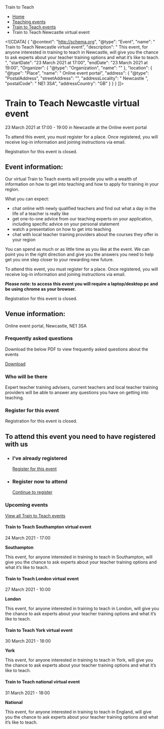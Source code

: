 Train to Teach

*   [Home](/)
*   [Teaching events](/teaching-events)
*   [Train to Teach events](/teaching-events/train-to-teach-events)
*   Train to Teach Newcastle virtual event

<!\[CDATA\[ { "@context": "http://schema.org", "@type": "Event", "name": " Train to Teach Newcastle virtual event", "description": " This event, for anyone interested in training to teach in Newcastle, will give you the chance to ask experts about your teacher training options and what it’s like to teach. ", "startDate": "23 March 2021 at 17:00", "endDate": "23 March 2021 at 19:00", "Organizer": { "@type": "Organization", "name": "" }, "location": { "@type": "Place", "name": " Online event portal", "address": { "@type": "PostalAddress", "streetAddress": "", "addressLocality": " Newcastle ", "postalCode": " NE1 3SA", "addressCountry": "GB" } } } \]\]>

Train to Teach Newcastle virtual event
======================================

23 March 2021 at 17:00 - 19:00 in Newcastle at the Online event portal

To attend this event, you must register for a place. Once registered, you will receive log-in information and joining instructions via email.

Registration for this event is closed.

Event information:
------------------

Our virtual Train to Teach events will provide you with a wealth of information on how to get into teaching and how to apply for training in your region.

What you can expect:

*   chat online with newly qualified teachers and find out what a day in the life of a teacher is really like
*   get one-to-one advice from our teaching experts on your application, including specific advice on your personal statement
*   watch a presentation on how to get into teaching
*   chat with local teacher training providers about the courses they offer in your region

You can spend as much or as little time as you like at the event. We can point you in the right direction and give you the answers you need to help get you one step closer to your rewarding new future.

To attend this event, you must register for a place. Once registered, you will receive log-in information and joining instructions via email. 

**Please note: to access this event you will require a laptop/desktop pc and be using chrome as your browser.**

Registration for this event is closed.

Venue information:
------------------

Online event portal, Newcastle, NE1 3SA

### Frequently asked questions

Download the below PDF to view frequently asked questions about the events

[Download](/sites/all/themes/dfegit/files/ttt_event_faqs.pdf)

### Who will be there

Expert teacher training advisers, current teachers and local teacher training providers will be able to answer any questions you have on getting into teaching.

### Register for this event

Registration for this event is closed.

To attend this event you need to have registered with us
--------------------------------------------------------

*   ### I’ve already registered 
    
    [Register for this event](https://register.getintoteaching.education.gov.uk/eventrsvp/?eventid=488)
*   ### Register now to attend 
    
    [Continue to register](https://register.getintoteaching.education.gov.uk/register?eventid=488)

### Upcoming events

[View all Train to Teach events](/teaching-events/train-to-teach-events)

[](/teaching-events/train-to-teach-events/train-to-teach-southampton-virtual-event-240321)

#### Train to Teach Southampton virtual event

24 March 2021 - 17:00

**Southampton**

This event, for anyone interested in training to teach in Southampton, will give you the chance to ask experts about your teacher training options and what it’s like to teach.

[](/teaching-events/train-to-teach-events/train-to-teach-london-virtual-event-270321)

#### Train to Teach London virtual event

27 March 2021 - 10:00

**London**

This event, for anyone interested in training to teach in London, will give you the chance to ask experts about your teacher training options and what it’s like to teach.

[](/teaching-events/train-to-teach-events/train-to-teach-york-virtual-event-300321)

#### Train to Teach York virtual event

30 March 2021 - 18:00

**York**

This event, for anyone interested in training to teach in York, will give you the chance to ask experts about your teacher training options and what it’s like to teach.

[](/teaching-events/train-to-teach-events/train-to-teach-national-virtual-event-010421)

#### Train to Teach national virtual event

31 March 2021 - 18:00

**National**

This event, for anyone interested in training to teach in England, will give you the chance to ask experts about your teacher training options and what it’s like to teach.